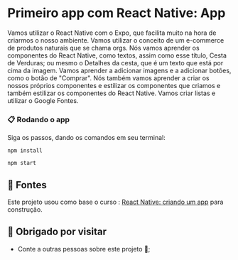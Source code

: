 
# Primeiro app com React Native: App


Vamos utilizar o React Native com o Expo, que facilita muito na hora de criarmos o nosso ambiente. Vamos utilizar o conceito de um e-commerce de produtos naturais que se chama orgs. Nós vamos aprender os componentes do React Native, como textos, assim como esse título, Cesta de Verduras; ou mesmo o Detalhes da cesta, que é um texto que está por cima da imagem. Vamos aprender a adicionar imagens e a adicionar botões, como o botão de "Comprar". Nós também vamos aprender a criar os nossos próprios componentes e estilizar os componentes que criamos e também estilizar os componentes do React Native. Vamos criar listas e utilizar o Google Fontes.


### 📋 Rodando o app

Siga os passos, dando os comandos em seu terminal:
```
npm install
```
```
npm start
```

## 📄 Fontes

Este projeto usou como base o curso : [React Native: criando um app](https://cursos.alura.com.br/course/react-native-comecando-zero) para construção.

## 🎁 Obrigado por visitar

* Conte a outras pessoas sobre este projeto 📢;



